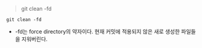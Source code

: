 >git clean -fd
```shell
git clean -fd 
```
* -fd는 force directory의 약자이다. 현재 커밋에 적용되지 않은 새로 생성한 파일들을 지워버린다.
